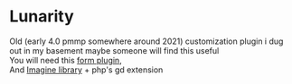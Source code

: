 # Lunarity

Old (early 4.0 pmmp somewhere around 2021) customization plugin i dug out in my basement maybe someone will find this useful<br />
You will need this [form plugin](https://github.com/celishere/CosmicForms),<br />
And [Imagine library](https://imagine.readthedocs.io/en/stable/) + php's gd extension
